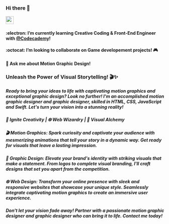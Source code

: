 
### Hi there 👋
<a href="https://www.linkedin.com/in/rezm/">
<img src="https://cdn-icons-png.flaticon.com/128/3536/3536505.png" style="width:25px;height:25px;">
  </a>

#### :electron: I’m currently learning Creative Coding & Front-End Engineer with [@Codecademy](https://github.com/Codecademy)!
#### :octocat: I’m looking to collaborate on Game developement projects! 🎮
#### 💬 Ask me about Motion Graphic Design!

         
              

### Unleash the Power of Visual Storytelling! 🎬✨
##### Ready to bring your ideas to life with captivating motion graphics and exceptional graphic design? Look no further! I'm an accomplished motion graphic designer and graphic designer, skilled in HTML, CSS, JavaScript and Swift. Let's turn your vision into a stunning reality!

##### 🎨 Ignite Creativity | 🌐 Web Wizardry | 💼 Visual Alchemy

##### 🎬 Motion Graphics: Spark curiosity and captivate your audience with mesmerizing animations that tell your story in a dynamic way. Get ready for visuals that leave a lasting impression.

##### 🎨 Graphic Design: Elevate your brand's identity with striking visuals that make a statement. From logos to complete visual branding, I'll craft designs that set you apart from the competition.

##### 🌐 Web Design: Transform your online presence with sleek and responsive websites that showcase your unique style. Seamlessly integrate captivating motion graphics to create an immersive user experience.

##### Don't let your vision fade away! Partner with a passionate motion graphic designer and graphic designer who can bring it to life. Contact me today!

<!--
**l2eza/l2eza** is a ✨ _special_ ✨ repository because its `README.md` (this file) appears on your GitHub profile.

Here are some ideas to get you started:

- 🔭 I’m currently working on ...
- 🌱 I’m currently learning ...
- 👯 I’m looking to collaborate on ...
- 🤔 I’m looking for help with ...
- 💬 Ask me about ...
- 📫 How to reach me: ...
- 😄 Pronouns: ...
- ⚡ Fun fact: ...
<script src="https://platform.linkedin.com/badges/js/profile.js" async defer type="text/javascript"></script>
-->
